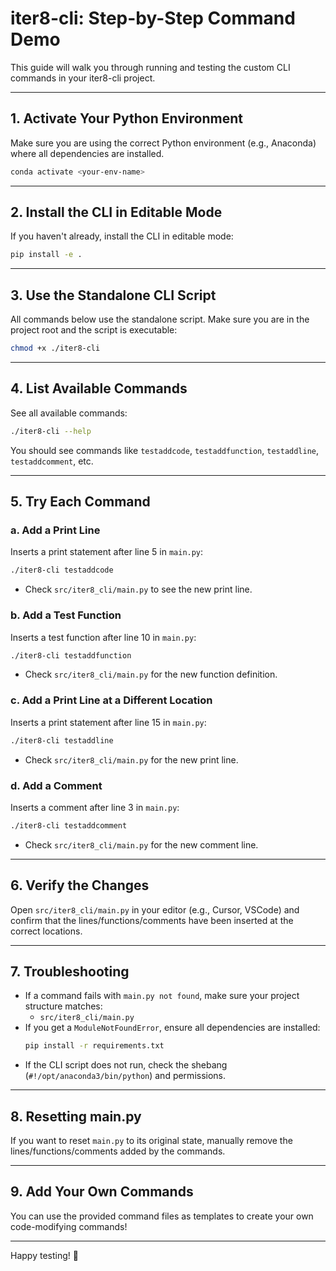# iter8-cli: Step-by-Step Command Demo

This guide will walk you through running and testing the custom CLI commands in your iter8-cli project.

---

## 1. **Activate Your Python Environment**
Make sure you are using the correct Python environment (e.g., Anaconda) where all dependencies are installed.

```sh
conda activate <your-env-name>
```

---

## 2. **Install the CLI in Editable Mode**
If you haven't already, install the CLI in editable mode:

```sh
pip install -e .
```

---

## 3. **Use the Standalone CLI Script**
All commands below use the standalone script. Make sure you are in the project root and the script is executable:

```sh
chmod +x ./iter8-cli
```

---

## 4. **List Available Commands**
See all available commands:

```sh
./iter8-cli --help
```

You should see commands like `testaddcode`, `testaddfunction`, `testaddline`, `testaddcomment`, etc.

---

## 5. **Try Each Command**

### a. **Add a Print Line**
Inserts a print statement after line 5 in `main.py`:
```sh
./iter8-cli testaddcode
```
- Check `src/iter8_cli/main.py` to see the new print line.

### b. **Add a Test Function**
Inserts a test function after line 10 in `main.py`:
```sh
./iter8-cli testaddfunction
```
- Check `src/iter8_cli/main.py` for the new function definition.

### c. **Add a Print Line at a Different Location**
Inserts a print statement after line 15 in `main.py`:
```sh
./iter8-cli testaddline
```
- Check `src/iter8_cli/main.py` for the new print line.

### d. **Add a Comment**
Inserts a comment after line 3 in `main.py`:
```sh
./iter8-cli testaddcomment
```
- Check `src/iter8_cli/main.py` for the new comment line.

---

## 6. **Verify the Changes**
Open `src/iter8_cli/main.py` in your editor (e.g., Cursor, VSCode) and confirm that the lines/functions/comments have been inserted at the correct locations.

---

## 7. **Troubleshooting**
- If a command fails with `main.py not found`, make sure your project structure matches:
  - `src/iter8_cli/main.py`
- If you get a `ModuleNotFoundError`, ensure all dependencies are installed:
  ```sh
  pip install -r requirements.txt
  ```
- If the CLI script does not run, check the shebang (`#!/opt/anaconda3/bin/python`) and permissions.

---

## 8. **Resetting main.py**
If you want to reset `main.py` to its original state, manually remove the lines/functions/comments added by the commands.

---

## 9. **Add Your Own Commands**
You can use the provided command files as templates to create your own code-modifying commands!

---

Happy testing! 🎉 
